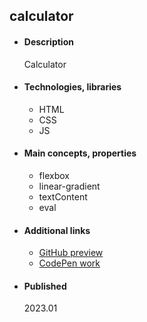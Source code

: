 ## calculator

- #### Description
  Calculator
  
- #### Technologies, libraries
  - HTML
  - CSS
  - JS

- #### Main concepts, properties
  - flexbox
  - linear-gradient
  - textContent 
  - eval

- #### Additional links
  - [GitHub preview](https://htmlpreview.github.io/?https://github.com/tadeg/website-design/blob/main/pr0010-calculator/index.html)
  - [CodePen work](https://codepen.io/tadeT/pen/KKByWdV)
    
- #### Published 
    2023.01
